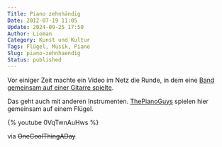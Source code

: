 ```yaml
---
Title: Piano zehnhändig
Date: 2012-07-19 11:05
Update: 2024-09-25 17:50
Author: Lioman
Category: Kunst und Kultur
Tags: Flügel, Musik, Piano
Slug: piano-zehnhaendig
Status: published
---
```


Vor einiger Zeit machte ein Video im Netz die Runde, in dem eine [Band gemeinsam auf einer Gitarre spielte]({filename}2012-01-13-eine-band-eine-gitarre-grosse-musik.md).

Das geht auch mit anderen Instrumenten.
[ThePianoGuys](http://thepianoguys.com/) spielen hier gemeinsam auf
einem Flügel.

{% youtube 0VqTwnAuHws %}

via ~~OneCoolThingADay~~

<!-- (http://www.onecoolthingaday.com/today/2012/7/19/5-guys-1-piano.html) -->
